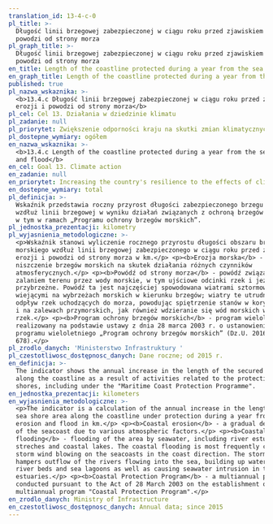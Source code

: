 ```yaml
---
translation_id: 13-4-c-0
pl_title: >-
  Długość linii brzegowej zabezpieczonej w ciągu roku przed zjawiskiem erozji i
  powodzi od strony morza
pl_graph_title: >-
  Długość linii brzegowej zabezpieczonej w ciągu roku przed zjawiskiem erozji i
  powodzi od strony morza
en_title: Length of the coastline protected during a year from the sea erosion and flood
en_graph_title: Length of the coastline protected during a year from the sea erosion and flood
published: true
pl_nazwa_wskaznika: >-
  <b>13.4.c Długość linii brzegowej zabezpieczonej w ciągu roku przed zjawiskiem
  erozji i powodzi od strony morza</b>
pl_cel: Cel 13. Działania w dziedzinie klimatu
pl_zadanie: null
pl_priorytet: Zwiększenie odporności kraju na skutki zmian klimatycznych
pl_dostepne_wymiary: ogółem
en_nazwa_wskaznika: >-
  <b>13.4.c Length of the coastline protected during a year from the sea erosion
  and flood</b>
en_cel: Goal 13. Climate action
en_zadanie: null
en_priorytet: Increasing the country's resilience to the effects of climate change
en_dostepne_wymiary: total
pl_definicja: >-
  Wskaźnik przedstawia roczny przyrost długości zabezpieczonego brzegu morskiego
  wzdłuż linii brzegowej w wyniku działań związanych z ochroną brzegów morskich,
  w tym w ramach „Programu ochrony brzegów morskich”.
pl_jednostka_prezentacji: kilometry
pl_wyjasnienia_metodologiczne: >-
  <p>Wskaźnik stanowi wyliczenie rocznego przyrostu długości obszaru brzegu
  morskiego wzdłuż linii brzegowej zabezpieczonego w ciągu roku przed zjawiskiem
  erozji i powodzi od strony morza w km.</p> <p><b>Erozja morska</b> -
  niszczenie brzegów morskich na skutek działania różnych czynników
  atmosferycznych.</p> <p><b>Powódź od strony morza</b> - powódź związana z
  zalaniem terenu przez wody morskie, w tym ujściowe odcinki rzek i jeziora
  przybrzeżne. Powódź ta jest najczęściej spowodowana wiatrami sztormowymi,
  wiejącymi na wybrzeżach morskich w kierunku brzegów; wiatry te utrudniają
  odpływ rzek uchodzących do morza, powodując spiętrzenie stanów w korytach rzek
  i na zalewach przymorskich, jak również wdzieranie się wód morskich w ujściu
  rzek.</p> <p><b>Program ochrony brzegów morskich</b> - program wieloletni
  realizowany na podstawie ustawy z dnia 28 marca 2003 r. o ustanowieniu
  programu wieloletniego „Program ochrony brzegów morskich” (Dz.U. 2016 r. poz.
  678).</p>
pl_zrodlo_danych: 'Ministerstwo Infrastruktury '
pl_czestotliwosc_dostępnosc_danych: Dane roczne; od 2015 r.
en_definicja: >-
  The indicator shows the annual increase in the length of the secured sea shore
  along the coastline as a result of activities related to the protection of sea
  shores, including under the "Maritime Coast Protection Programme".
en_jednostka_prezentacji: kilometers
en_wyjasnienia_metodologiczne: >-
  <p>The indicator is a calculation of the annual increase in the length of the
  sea shore area along the coastline under protection during a year from the sea
  erosion and flood in km.</p> <p><b>Coastal erosion</b> - a gradual destruction
  of the seacoast due to various atmospheric factors.</p> <p><b>Coastal
  flooding</b> - flooding of the area by seawater, including river estuary
  streches and coastal lakes. The coastal flooding is most frequently caused by
  storm wind blowing on the seacoasts in the coast direction. The storm wind
  hampers outflow of the rivers flowing into the sea, building up water in the
  river beds and sea lagoons as well as causing seawater intrusion in the
  estuaries.</p> <p><b>Coastal Protection Program</b> - a multiannual program
  conducted pursuant to the Act of 28 March 2003 on the establishment of the
  multiannual program "Coastal Protection Program".</p>
en_zrodlo_danych: Ministry of Infrastructure
en_czestotliwosc_dostępnosc_danych: Annual data; since 2015
---
```

